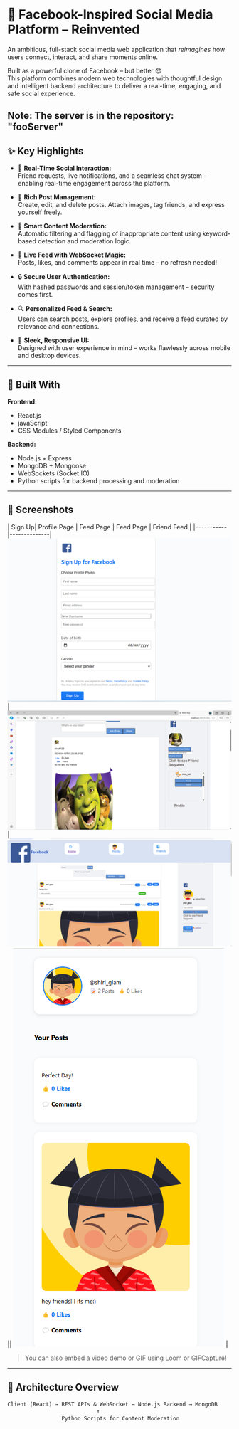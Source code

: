 # 🔵 Facebook-Inspired Social Media Platform – Reinvented

An ambitious, full-stack social media web application that *reimagines* how users connect, interact, and share moments online.

Built as a powerful clone of Facebook – but better 😎  
This platform combines modern web technologies with thoughtful design and intelligent backend architecture to deliver a real-time, engaging, and safe social experience.

Note: The server is in the repository: "fooServer"
---

## ✨ Key Highlights

- 👥 **Real-Time Social Interaction:**  
  Friend requests, live notifications, and a seamless chat system – enabling real-time engagement across the platform.

- 📝 **Rich Post Management:**  
  Create, edit, and delete posts. Attach images, tag friends, and express yourself freely.

- 🚨 **Smart Content Moderation:**  
  Automatic filtering and flagging of inappropriate content using keyword-based detection and moderation logic.

- 📡 **Live Feed with WebSocket Magic:**  
  Posts, likes, and comments appear in real time – no refresh needed!

- 🔒 **Secure User Authentication:**  
  With hashed passwords and session/token management – security comes first.

- 🔍 **Personalized Feed & Search:**  
  Users can search posts, explore profiles, and receive a feed curated by relevance and connections.

- 🎨 **Sleek, Responsive UI:**  
  Designed with user experience in mind – works flawlessly across mobile and desktop devices.

---

## 🧠 Built With

**Frontend:**  
- React.js  
- javaScript  
- CSS Modules / Styled Components  

**Backend:**  
- Node.js + Express  
- MongoDB + Mongoose  
- WebSockets (Socket.IO)  
- Python scripts for backend processing and moderation

---

## 📸 Screenshots

| Sign Up| Profile Page |  Feed Page |  Feed Page | Friend Feed |
|-----------|--------------|
![sign](./screenshots/Sign.png)| ![feed](./screenshots/feed.png) | ![profile](./screenshots/profile.png) || ![friend](./screenshots/friend.png) |

> You can also embed a video demo or GIF using Loom or GIFCapture!

---

## 📂 Architecture Overview

```text
Client (React) → REST APIs & WebSocket → Node.js Backend → MongoDB
                            ↑
                 Python Scripts for Content Moderation
